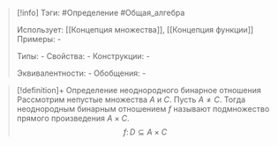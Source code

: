 > [!info]
> Тэги: #Определение #Общая_алгебра 
> 
> Использует: [[Концепция множества]], [[Концепция функции]]
> Примеры: *-*
> 
> Типы: *-*
> Свойства: *-*
> Конструкции: *-*
> 
> Эквивалентности: *-*
> Обобщения: *-*

> [!definition]+ Определение неоднородного бинарное отношения
> Рассмотрим непустые множества $A$ и $C$. Пусть $A \not= C$. Тогда неоднородным бинарным отношением $f$ называют подмножество прямого произведения $A\times C$. 
> $$f\colon D\subseteq A \times C$$